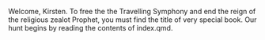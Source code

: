 Welcome, Kirsten. To free the the Travelling Symphony and end the reign of the religious zealot Prophet, you must find the title of very special book. Our hunt begins by reading the contents of index.qmd.
